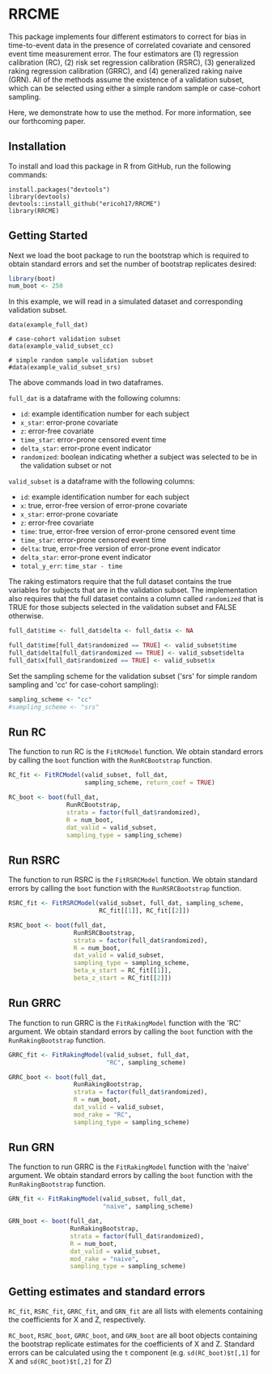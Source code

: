 
# RRCME

This package implements four different estimators to correct 
for bias in time-to-event data in the presence of correlated 
covariate and censored event time measurement error. The four 
estimators are (1) regression calibration (RC), 
(2) risk set regression calibration (RSRC),
(3) generalized raking regression calibration (GRRC), and 
(4) generalized raking naive (GRN). All of the methods assume the 
existence of a validation subset, which can be selected using
either a simple random sample or case-cohort sampling. 

Here, we demonstrate how to use the method. For more information, 
see our forthcoming paper. 

## Installation

To install and load this package in R from GitHub, run the following commands:
  
```{r}
install.packages("devtools")
library(devtools)
devtools::install_github("ericoh17/RRCME")
library(RRCME)
```  

## Getting Started

Next we load the boot package to run the bootstrap which
is required to obtain standard errors and set the 
number of bootstrap replicates desired:

```R
library(boot)
num_boot <- 250
``` 

In this example, we will read in a simulated dataset and
corresponding validation subset. 

```{r}
data(example_full_dat)

# case-cohort validation subset
data(example_valid_subset_cc)

# simple random sample validation subset
#data(example_valid_subset_srs)
```
The above commands load in two dataframes. 

`full_dat` is a dataframe with the following columns:

* `id`: example identification number for each subject
* `x_star`: error-prone covariate
* `z`: error-free covariate
* `time_star`: error-prone censored event time
* `delta_star`: error-prone event indicator
* `randomized`: boolean indicating whether a subject was selected to be 
in the validation subset or not

`valid_subset` is a dataframe with the following columns:

* `id`: example identification number for each subject
* `x`: true, error-free version of error-prone covariate
* `x_star`: error-prone covariate
* `z`: error-free covariate
* `time`: true, error-free version of error-prone censored event time
* `time_star`: error-prone censored event time
* `delta`: true, error-free version of error-prone event indicator
* `delta_star`: error-prone event indicator
* `total_y_err`: `time_star - time`

The raking estimators require that the full dataset contains the true
variables for subjects that are in the validation subset. The 
implementation also requires that the full dataset contains a column 
called `randomized` that is TRUE for those subjects selected in 
the validation subset and FALSE otherwise.

```R
full_dat$time <- full_dat$delta <- full_dat$x <- NA

full_dat$time[full_dat$randomized == TRUE] <- valid_subset$time
full_dat$delta[full_dat$randomized == TRUE] <- valid_subset$delta
full_dat$x[full_dat$randomized == TRUE] <- valid_subset$x
```

Set the sampling scheme for the validation subset
('srs' for simple random sampling and
'cc' for case-cohort sampling):

```R
sampling_scheme <- "cc"
#sampling_scheme <- "srs"
```

## Run RC

The function to run RC is the `FitRCModel` function.
We obtain standard errors by calling the `boot` function with the 
`RunRCBootstrap` function. 

```R
RC_fit <- FitRCModel(valid_subset, full_dat, 
                     sampling_scheme, return_coef = TRUE)

RC_boot <- boot(full_dat, 
                RunRCBootstrap, 
                strata = factor(full_dat$randomized), 
                R = num_boot,
                dat_valid = valid_subset, 
                sampling_type = sampling_scheme)
```

## Run RSRC

The function to run RSRC is the `FitRSRCModel` function. 
We obtain standard errors by calling the `boot` function with the 
`RunRSRCBootstrap` function. 

```R
RSRC_fit <- FitRSRCModel(valid_subset, full_dat, sampling_scheme,
                         RC_fit[[1]], RC_fit[[2]])

RSRC_boot <- boot(full_dat, 
                  RunRSRCBootstrap,
                  strata = factor(full_dat$randomized), 
                  R = num_boot,
                  dat_valid = valid_subset, 
                  sampling_type = sampling_scheme,
                  beta_x_start = RC_fit[[1]], 
                  beta_z_start = RC_fit[[2]])
```

## Run GRRC

The function to run GRRC is the `FitRakingModel` function with the 'RC' argument. 
We obtain standard errors by calling the `boot` function with the 
`RunRakingBootstrap` function. 

```R
GRRC_fit <- FitRakingModel(valid_subset, full_dat, 
                           "RC", sampling_scheme)

GRRC_boot <- boot(full_dat, 
                  RunRakingBootstrap,
                  strata = factor(full_dat$randomized), 
                  R = num_boot,
                  dat_valid = valid_subset, 
                  mod_rake = "RC", 
                  sampling_type = sampling_scheme)
```

## Run GRN

The function to run GRRC is the `FitRakingModel` function with the 'naive' argument. 
We obtain standard errors by calling the `boot` function with the 
`RunRakingBootstrap` function. 

```R
GRN_fit <- FitRakingModel(valid_subset, full_dat, 
                          "naive", sampling_scheme)

GRN_boot <- boot(full_dat, 
                 RunRakingBootstrap,
                 strata = factor(full_dat$randomized), 
                 R = num_boot,
                 dat_valid = valid_subset, 
                 mod_rake = "naive", 
                 sampling_type = sampling_scheme)
```

## Getting estimates and standard errors

`RC_fit`, `RSRC_fit`, `GRRC_fit`, and `GRN_fit` are all lists with elements containing 
the coefficients for X and Z, respectively. 

`RC_boot`, `RSRC_boot`, `GRRC_boot`, and `GRN_boot` are all boot objects containing 
the bootstrap replicate estimates for the coefficients of X and Z. Standard errors 
can be calculated using the `t` component (e.g. `sd(RC_boot)$t[,1]` for X and
`sd(RC_boot)$t[,2]` for Z)


